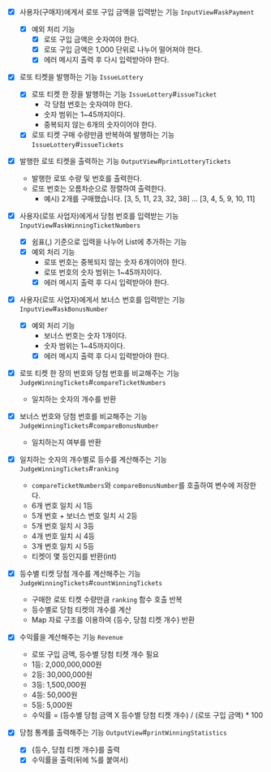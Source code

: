 - [x] 사용자(구매자)에게서 로또 구입 금액을 입력받는 기능 `InputView`#`askPayment`
    - [x] 예외 처리 기능
        - [x] 로또 구입 금액은 숫자여야 한다.
        - [x] 로또 구입 금액은 1,000 단위로 나누어 떨어져야 한다.
        - [x] 에러 메시지 출력 후 다시 입력받아야 한다.

- [x] 로또 티켓을 발행하는 기능 `IssueLottery`
    - [x] 로또 티켓 한 장을 발행하는 기능 `IssueLottery`#`issueTicket`
        - 각 당첨 번호는 숫자여야 한다.
        - 숫자 범위는 1~45까지이다.
        - 중복되지 않는 6개의 숫자이어야 한다.
    - [x] 로또 티켓 구매 수량만큼 반복하여 발행하는 기능 `IssueLottery`#`issueTickets`

- [x] 발행한 로또 티켓을 출력하는 기능 `OutputView`#`printLotteryTickets`
    - 발행한 로또 수량 및 번호를 출력한다.
    - 로또 번호는 오름차순으로 정렬하여 출력한다.
        - 예시) 2개를 구매했습니다. [3, 5, 11, 23, 32, 38] ... [3, 4, 5, 9, 10, 11]

- [x] 사용자(로또 사업자)에게서 당첨 번호를 입력받는 기능 `InputView`#`askWinningTicketNumbers`
    - [x] 쉼표(,) 기준으로 입력을 나누어 List에 추가하는 기능
    - [x] 예외 처리 기능
        - 로또 번호는 중복되지 않는 숫자 6개이어야 한다.
        - 로또 번호의 숫자 범위는 1~45까지이다.
        - [x] 에러 메시지 출력 후 다시 입력받아야 한다.

- [x] 사용자(로또 사업자)에게서 보너스 번호를 입력받는 기능 `InputView`#`askBonusNumber`
    - [x] 예외 처리 기능
        - 보너스 번호는 숫자 1개이다.
        - 숫자 범위는 1~45까지이다.
        - [x] 에러 메시지 출력 후 다시 입력받아야 한다.

- [x] 로또 티켓 한 장의 번호와 당첨 번호를 비교해주는 기능 `JudgeWinningTickets`#`compareTicketNumbers`
    - 일치하는 숫자의 개수를 반환

- [x] 보너스 번호와 당첨 번호를 비교해주는 기능 `JudgeWinningTickets`#`compareBonusNumber`
    - 일치하는지 여부를 반환

- [x] 일치하는 숫자의 개수별로 등수를 계산해주는 기능 `JudgeWinningTickets`#`ranking`
    - `compareTicketNumbers`와 `compareBonusNumber`를 호출하여 변수에 저장한다.
    - 6개 번호 일치 시 1등
    - 5개 번호 + 보너스 번호 일치 시 2등
    - 5개 번호 일치 시 3등
    - 4개 번호 일치 시 4등
    - 3개 번호 일치 시 5등
    - 티켓이 몇 등인지를 반환(int)

- [x] 등수별 티켓 당첨 개수를 계산해주는 기능 `JudgeWinningTickets`#`countWinningTickets`
    - 구매한 로또 티켓 수량만큼 `ranking` 함수 호출 반복
    - 등수별로 당첨 티켓의 개수를 계산
    - Map 자료 구조를 이용하여 {등수, 당첨 티켓 개수} 반환

- [x] 수익률을 계산해주는 기능 `Revenue`
    - 로또 구입 금액, 등수별 당첨 티켓 개수 필요
    - 1등: 2,000,000,000원
    - 2등: 30,000,000원
    - 3등: 1,500,000원
    - 4등: 50,000원
    - 5등: 5,000원
    - 수익률 = (등수별 당첨 금액 X 등수별 당첨 티켓 개수) / (로또 구입 금액) * 100


- [x] 당첨 통계를 출력해주는 기능 `OutputView`#`printWinningStatistics`
    - [x] {등수, 당첨 티켓 개수}를 출력
    - [x] 수익률을 출력(뒤에 %를 붙여서)